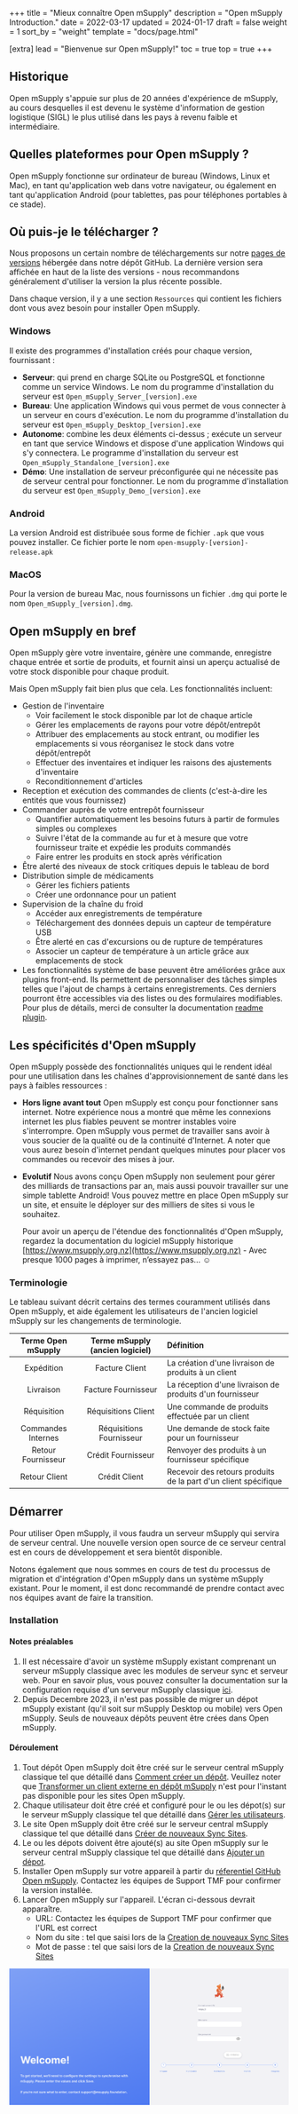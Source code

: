 +++
title = "Mieux connaître  Open mSupply"
description = "Open mSupply Introduction."
date = 2022-03-17
updated = 2024-01-17
draft = false
weight = 1
sort_by = "weight"
template = "docs/page.html"

[extra]
lead = "Bienvenue sur Open mSupply!"
toc = true
top = true
+++

## Historique

Open mSupply s'appuie sur plus de 20 années d'expérience de mSupply, au cours desquelles il est devenu le système d'information de gestion logistique (SIGL) le plus utilisé dans les pays à revenu faible et intermédiaire.

## Quelles plateformes pour Open mSupply ?

Open mSupply fonctionne sur ordinateur de bureau (Windows, Linux et Mac), en tant qu'application web dans votre navigateur, ou également en tant qu'application Android (pour tablettes, pas pour téléphones portables à ce stade).

## Où puis-je le télécharger ?

Nous proposons un certain nombre de téléchargements sur notre [pages de versions](https://github.com/openmsupply/open-msupply/releases) hébergée dans notre dépôt GitHub.
La dernière version sera affichée en haut de la liste des versions - nous recommandons généralement d'utiliser la version la plus récente possible.

Dans chaque version, il y a une section `Ressources` qui contient les fichiers dont vous avez besoin pour installer Open mSupply.

### Windows

Il existe des programmes d'installation créés pour chaque version, fournissant :

- **Serveur**: qui prend en charge SQLite ou PostgreSQL et fonctionne comme un service Windows. Le nom du programme d'installation du serveur est `Open_mSupply_Server_[version].exe`
- **Bureau**: Une application Windows qui vous permet de vous connecter à un serveur en cours d'exécution. Le nom du programme d'installation du serveur est `Open_mSupply_Desktop_[version].exe`
- **Autonome**: combine les deux éléments ci-dessus ; exécute un serveur en tant que service Windows et dispose d'une application Windows qui s'y connectera. Le programme d'installation du serveur est `Open_mSupply_Standalone_[version].exe`
- **Démo**:  Une installation de serveur préconfigurée qui ne nécessite pas de serveur central pour fonctionner. Le nom du programme d'installation du serveur est `Open_mSupply_Demo_[version].exe`

### Android

La version Android est distribuée sous forme de fichier `.apk` que vous pouvez installer. Ce fichier porte le nom `open-msupply-[version]-release.apk`

### MacOS

Pour la version de bureau Mac, nous fournissons un fichier `.dmg` qui porte le nom `Open_mSupply_[version].dmg`.

## Open mSupply en bref

Open mSupply gère votre inventaire, génère une commande, enregistre chaque entrée et sortie de produits, et fournit ainsi un aperçu actualisé de votre stock disponible pour chaque produit.

Mais Open mSupply fait bien plus que cela. Les fonctionnalités incluent:

- Gestion de l'inventaire
  - Voir facilement le stock disponible par lot de chaque article
  - Gérer les emplacements de rayons pour votre dépôt/entrepôt
  - Attribuer des emplacements au stock entrant, ou modifier les emplacements si vous réorganisez le stock dans votre dépôt/entrepôt
  - Effectuer des inventaires et indiquer les raisons des ajustements d'inventaire
  - Reconditionnement d'articles
- Reception et exécution des commandes de clients (c'est-à-dire les entités que vous fournissez)
- Commander auprès de votre entrepôt fournisseur
  - Quantifier automatiquement les besoins futurs à partir de formules simples ou complexes
  - Suivre l'état de la commande au fur et à mesure que votre fournisseur traite et expédie les produits commandés
  - Faire entrer les produits en stock après vérification
- Être alerté des niveaux de stock critiques depuis le tableau de bord
- Distribution simple de médicaments
  - Gérer les fichiers patients
  - Créer une ordonnance pour un patient
- Supervision de la chaîne du froid
  - Accéder aux enregistrements de température
  - Téléchargement des données depuis un capteur de température USB
  - Être alerté en cas d'excursions ou de rupture de températures 
  - Associer un capteur de température à un article grâce aux emplacements de stock
- Les fonctionnalités système de base peuvent être améliorées grâce aux plugins front-end. Ils permettent de personnaliser des tâches simples telles que l'ajout de champs à certains enregistrements. Ces derniers pourront être accessibles via des listes ou des formulaires modifiables. Pour plus de détails, merci de consulter la documentation [readme plugin](https://github.com/msupply-foundation/open-msupply/blob/main/client/packages/plugins/README.md).

## Les spécificités d'Open mSupply

Open mSupply possède des fonctionnalités uniques qui le rendent idéal pour une utilisation dans les chaînes d'approvisionnement de santé dans les pays à faibles ressources :

- **Hors ligne avant tout** Open mSupply est conçu pour fonctionner sans internet. Notre expérience nous a montré que même les connexions internet les plus fiables peuvent se montrer instables voire s'interrompre. Open mSupply vous permet de travailler sans avoir à vous soucier de la qualité ou de la continuité d'Internet. A noter que vous aurez besoin d'internet pendant quelques minutes pour placer vos commandes ou recevoir des mises à jour.

- **Evolutif** Nous avons conçu Open mSupply non seulement pour gérer des milliards de transactions par an, mais aussi pouvoir travailler sur une simple tablette Android! Vous pouvez mettre en place Open mSupply sur un site, et ensuite le déployer sur des milliers de sites si vous le souhaitez.
  
  Pour avoir un aperçu de l'étendue des fonctionnalités d'Open mSupply, regardez la documentation du logiciel mSupply historique [https://www.msupply.org.nz](https://www.msupply.org.nz) - Avec presque 1000 pages à imprimer, n’essayez pas… ☺️

### Terminologie

Le tableau suivant décrit certains des termes couramment utilisés dans Open mSupply, et aide également les utilisateurs de l'ancien logiciel mSupply sur les changements de terminologie.

| Terme Open mSupply | Terme mSupply (ancien logiciel) | Définition                                                      |
|:------------------:|:-------------------------------:|:--------------------------------------------------------------- |
| Expédition         | Facture Client                  | La création d'une livraison de produits à un client             |
| Livraison          | Facture Fournisseur             | La réception d'une livraison de produits d'un fournisseur       |
| Réquisition        | Réquisitions Client             | Une commande de produits effectuée par un client                |
| Commandes Internes | Réquisitions Fournisseur        | Une demande de stock faite pour un fournisseur                  |
| Retour Fournisseur | Crédit Fournisseur              | Renvoyer des produits à un fournisseur spécifique               |
| Retour Client      | Crédit Client                   | Recevoir des retours produits de la part d'un client spécifique |

## Démarrer

Pour utiliser Open mSupply, il vous faudra un serveur mSupply qui servira de serveur central. 
Une nouvelle version open source de ce serveur central est en cours de développement et sera bientôt disponible.

Notons également que nous sommes en cours de test du processus de migration et d'intégration d'Open mSupply dans un système mSupply existant. Pour le moment, il est donc recommandé de prendre contact avec nos équipes avant de faire la transition. 

### Installation

#### Notes préalables

1. Il est nécessaire d'avoir un système mSupply existant comprenant un serveur mSupply classique avec les modules de serveur sync et serveur web. Pour en savoir plus, vous pouvez consulter la documentation sur la configuration requise d'un serveur mSupply classique [ici](https://docs.msupply.org.nz/setting_up_msupply:requirements#requirements).
2. Depuis Decembre 2023, il n'est pas possible de migrer un dépot mSupply existant (qu'il soit sur mSupply Desktop ou mobile) vers Open mSupply. Seuls de nouveaux dépôts peuvent être crées dans Open mSupply.

#### Déroulement

1. Tout dépôt Open mSupply doit être créé sur le serveur central mSupply classique tel que détaillé dans [Comment créer un dépôt](https://docs.msupply.org.nz/other_stuff:virtual_stores#creating_new_stores). Veuillez noter que [Transformer un client externe en dépôt mSupply](https://docs.msupply.org.nz/other_stuff:virtual_stores#transition_a_customer_to_a_virtual_store) n'est pour l'instant pas disponible pour les sites Open mSupply.
2. Chaque utilisateur doit être créé et configuré pour le ou les dépot(s) sur le serveur mSupply classique tel que détaillé dans [Gérer les utilisateurs](https://docs.msupply.org.nz/admin:managing_users).
3. Le site Open mSupply doit être créé sur le serveur central mSupply classique tel que détaillé dans [Créer de nouveaux Sync Sites](https://docs.msupply.org.nz/synchronisation:sync_sites#creating_new_sync_sites).
4. Le ou les dépots doivent être ajouté(s) au site Open mSupply sur le serveur central mSupply classique tel que détaillé dans [Ajouter un dépot](https://docs.msupply.org.nz/synchronisation:sync_sites#adding_stores).
5. Installer Open mSupply sur votre appareil à partir du [réferentiel GitHub Open mSupply](https://github.com/msupply-foundation/open-msupply). Contactez les équipes de Support TMF pour confirmer la version installée.
6. Lancer Open mSupply sur l'appareil. L'écran ci-dessous devrait apparaître.
   - URL: Contactez les équipes de Support TMF pour confirmer que l'URL est correct
   - Nom du site : tel que saisi lors de la [Creation de nouveaux Sync Sites](https://docs.msupply.org.nz/synchronisation:sync_sites#creating_new_sync_sites)
   - Mot de passe : tel que saisi lors de la [Creation de nouveaux Sync Sites](https://docs.msupply.org.nz/synchronisation:sync_sites#creating_new_sync_sites)

![Initialisation](images-en/initialisation.png)